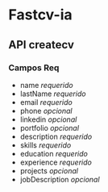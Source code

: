 # Fastcv-ia

## API createcv

### Campos Req
- name *requerido*
- lastName *requerido*
- email *requerido*
- phone *opcional*
- linkedin *opcional* 
- portfolio *opcional*
- description *requerido* 
- skills *requerido*
- education *requerido* 
- experience *requerido*
- projects *opcional*
- jobDescription *opcional*